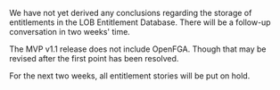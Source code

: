 We have not yet derived any conclusions regarding the storage of entitlements in the LOB Entitlement Database. There will be a follow-up conversation in two weeks' time.

The MVP v1.1 release does not include OpenFGA. Though that may be revised after the first point has been resolved.

For the next two weeks, all entitlement stories will be put on hold.
